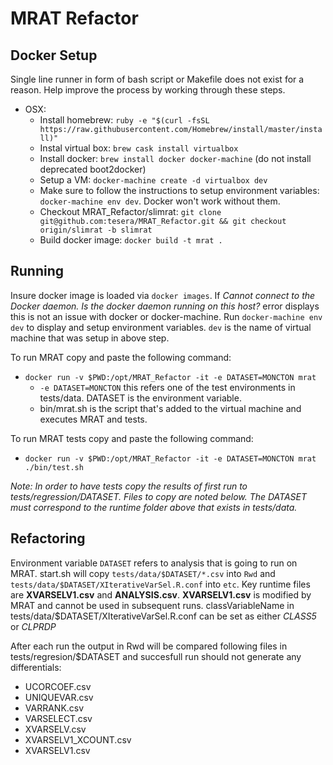 # MRAT Refactor

## Docker Setup

Single line runner in form of bash script or Makefile does not exist for a reason. Help improve the process by working through these steps. 

* OSX:
	- Install homebrew: `ruby -e "$(curl -fsSL https://raw.githubusercontent.com/Homebrew/install/master/install)"`
	- Instal virtual box: `brew cask install virtualbox`
	- Install docker: `brew install docker docker-machine` (do not install deprecated boot2docker)	
	- Setup a VM: `docker-machine create -d virtualbox dev`
	- Make sure to follow the instructions to setup environment variables: `docker-machine env dev`. Docker won't work without them.
	- Checkout MRAT_Refactor/slimrat: `git clone git@github.com:tesera/MRAT_Refactor.git && git checkout origin/slimrat -b slimrat`
	- Build docker image: `docker build -t mrat .`

## Running

Insure docker image is loaded via `docker images`. If *Cannot connect to the Docker daemon. Is the docker daemon running on this host?* error displays this is not an issue with docker or docker-machine. Run `docker-machine env dev` to display and setup environment variables. `dev` is the name of virtual machine that was setup in above step.

To run MRAT copy and paste the following command:

* `docker run -v $PWD:/opt/MRAT_Refactor -it -e DATASET=MONCTON mrat`
	- `-e DATASET=MONCTON` this refers one of the test environments in tests/data. DATASET is the environment variable.
	- bin/mrat.sh is the script that's added to the virtual machine and executes MRAT and tests. 

To run MRAT tests copy and paste the following command:

* `docker run -v $PWD:/opt/MRAT_Refactor -it -e DATASET=MONCTON mrat ./bin/test.sh`

*Note: In order to have tests copy the results of first run to tests/regression/DATASET. Files to copy are noted below. The DATASET must correspond to the runtime folder above that exists in tests/data.*

## Refactoring

Environment variable `DATASET` refers to analysis that is going to run on MRAT. start.sh will copy `tests/data/$DATASET/*.csv` into `Rwd` and `tests/data/$DATASET/XIterativeVarSel.R.conf` into `etc`. Key runtime files are **XVARSELV1.csv** and **ANALYSIS.csv**. **XVARSELV1.csv** is modified by MRAT and cannot be used in subsequent runs. classVariableName in tests/data/$DATASET/XIterativeVarSel.R.conf can be set as either _CLASS5_ or _CLPRDP_

After each run the output in Rwd will be compared following files in tests/regresion/$DATASET and succesfull run should not generate any differentials:
- UCORCOEF.csv
- UNIQUEVAR.csv
- VARRANK.csv 
- VARSELECT.csv 
- XVARSELV.csv
- XVARSELV1_XCOUNT.csv
- XVARSELV1.csv

